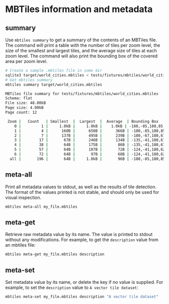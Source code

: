 # MBTiles information and metadata

## summary

Use `mbtiles summary` to get a summary of the contents of an MBTiles file. The command will print a table with the
number of tiles per zoom level, the size of the smallest and largest tiles, and the average size of tiles at each zoom
level. The command will also print the bounding box of the covered area per zoom level.

```bash
# Create a sample .mbtiles file in some dir
sqlite3 target/world_cities.mbtiles < tests/fixtures/mbtiles/world_cities.sql
# Get mbtiles summary
mbtiles summary target/world_cities.mbtiles

MBTiles file summary for tests/fixtures/mbtiles/world_cities.mbtiles
Schema: flat
File size: 48.00kB
Page size: 4.00kB
Page count: 12

 Zoom |   Count   | Smallest  |  Largest  |  Average  | Bounding Box
    0 |         1 |     1.0kB |     1.0kB |    1.0kB | -180,-85,180,85
    1 |         4 |      160B |      650B |      366B | -180,-85,180,85
    2 |         7 |      137B |      495B |      239B | -180,-67,180,67
    3 |        17 |       67B |      246B |      134B | -135,-41,180,67
    4 |        38 |       64B |      175B |       86B | -135,-41,180,67
    5 |        57 |       64B |      107B |       72B | -124,-41,180,62
    6 |        72 |       64B |       97B |       68B | -124,-41,180,62
  all |       196 |       64B |     1.0kB |       96B | -180,-85,180,85
```

## meta-all

Print all metadata values to stdout, as well as the results of tile detection. The format of the values printed is not
stable, and should only be used for visual inspection.

```bash
mbtiles meta-all my_file.mbtiles
```

## meta-get

Retrieve raw metadata value by its name. The value is printed to stdout without any modifications. For example, to get
the `description` value from an mbtiles file:

```bash
mbtiles meta-get my_file.mbtiles description
```

## meta-set

Set metadata value by its name, or delete the key if no value is supplied. For example, to set the `description` value
to `A vector tile dataset`:

```bash
mbtiles meta-set my_file.mbtiles description "A vector tile dataset"
```
